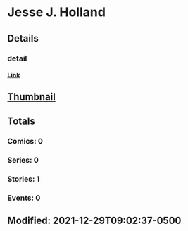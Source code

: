 # Jesse J. Holland 
## Details
### detail
#### [Link](http://marvel.com/comics/creators/14356/jesse_j_holland?utm_campaign=apiRef&utm_source=225578a89fc76f3d20fbffda5d17a88d)
## [Thumbnail](http://i.annihil.us/u/prod/marvel/i/mg/b/40/image_not_available.jpg)
## Totals
### Comics: 0
### Series: 0
### Stories: 1
### Events: 0
## Modified: 2021-12-29T09:02:37-0500